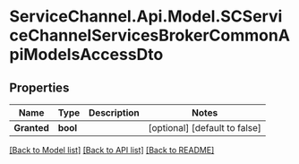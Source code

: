 # ServiceChannel.Api.Model.SCServiceChannelServicesBrokerCommonApiModelsAccessDto

## Properties

Name | Type | Description | Notes
------------ | ------------- | ------------- | -------------
**Granted** | **bool** |  | [optional] [default to false]

[[Back to Model list]](../README.md#documentation-for-models) [[Back to API list]](../README.md#documentation-for-api-endpoints) [[Back to README]](../README.md)

